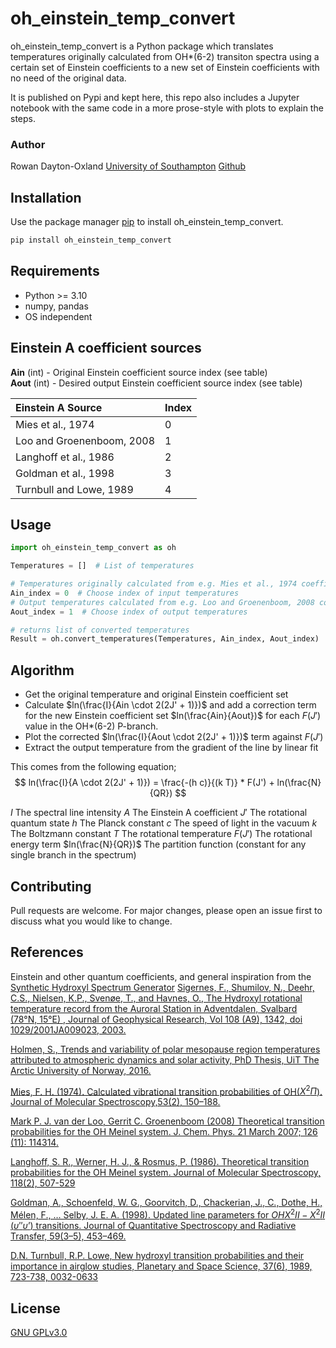# oh_einstein_temp_convert

oh_einstein_temp_convert is a Python package which translates temperatures originally calculated from OH*(6-2) transiton spectra using a certain set of Einstein coefficients to a new set of Einstein coefficients with no need of the original data.

It is published on Pypi and kept here, this repo also includes a Jupyter notebook with the same code in a more prose-style with plots to explain the steps.

### Author
Rowan Dayton-Oxland
[University of Southampton](https://www.southampton.ac.uk/people/5z2prx/miss-rowan-dayton-oxland)
[Github](https://github.com/r-daytonoxland)

## Installation

Use the package manager [pip](https://pip.pypa.io/en/stable/) to install oh_einstein_temp_convert.

```bash
pip install oh_einstein_temp_convert
```

## Requirements
- Python >= 3.10
- numpy, pandas
- OS independent

## Einstein A coefficient sources
 
**Ain** (int) - Original Einstein coefficient source index (see table)  
**Aout** (int) - Desired output Einstein coefficient source index (see table)  

| Einstein A Source            | Index |
|:-------------------------    |:------|
| Mies et al., 1974            | 0     |
| Loo and Groenenboom, 2008    | 1     |
| Langhoff et al., 1986        | 2     |
| Goldman et al., 1998         | 3     |
| Turnbull and Lowe, 1989      | 4     |

## Usage

```python
import oh_einstein_temp_convert as oh

Temperatures = []  # List of temperatures

# Temperatures originally calculated from e.g. Mies et al., 1974 coefficients
Ain_index = 0  # Choose index of input temperatures
# Output temperatures calculated from e.g. Loo and Groenenboom, 2008 coefficients. 
Aout_index = 1  # Choose index of output temperatures

# returns list of converted temperatures
Result = oh.convert_temperatures(Temperatures, Ain_index, Aout_index)
```

## Algorithm

- Get the original temperature and original Einstein coefficient set
- Calculate $ln(\frac{I}{Ain \cdot 2(2J' + 1)})$ and add a correction term for the new Einstein coefficient set $ln(\frac{Ain}{Aout})$ for each $F(J')$ value in the OH*(6-2) P-branch.
- Plot the corrected $ln(\frac{I}{Aout \cdot 2(2J' + 1)})$ term against $F(J')$
- Extract the output temperature from the gradient of the line by linear fit

This comes from the following equation;
$$
ln(\frac{I}{A \cdot 2(2J' + 1)}) = \frac{-(h c)}{(k T)} * F(J') + ln(\frac{N}{QR}) 
$$

$I$ The spectral line intensity
$A$ The Einstein A coefficient
$J'$ The rotational quantum state
$h$ The Planck constant
$c$ The speed of light in the vacuum
$k$ The Boltzmann constant
$T$ The rotational temperature
$F(J')$ The rotational energy term
$ln(\frac{N}{QR})$ The partition function (constant for any single branch in the spectrum)

## Contributing

Pull requests are welcome. For major changes, please open an issue first to discuss what you would like to change.

## References
Einstein and other quantum coefficients, and general inspiration from the [Synthetic Hydroxyl Spectrum Generator](http://kho.unis.no/Software/SyntheticOH/default.htm) 
[Sigernes, F., Shumilov, N., Deehr, C.S., Nielsen, K.P., Svenøe, T., and Havnes, O., The Hydroxyl rotational temperature record from the Auroral Station in Adventdalen, Svalbard (78°N, 15°E) , Journal of Geophysical Research, Vol 108 (A9), 1342, doi 1029/2001JA009023, 2003.](https://doi.org/10.1029/2001JA009023)

[Holmen, S., Trends and variability of polar mesopause region temperatures attributed to atmospheric dynamics and solar activity, PhD Thesis, UiT The Arctic University of Norway, 2016.](https://hdl.handle.net/10037/10740)

[Mies, F. H. (1974). Calculated vibrational transition probabilities of OH($X^2\Pi$). Journal of Molecular Spectroscopy,53(2), 150–188.](https://ui.adsabs.harvard.edu/link_gateway/1974JMoSp..53..150M/doi:10.1016/0022-2852(74)90125-8)

[Mark P. J. van der Loo, Gerrit C. Groenenboom (2008) Theoretical transition probabilities for the OH Meinel system. J. Chem. Phys. 21 March 2007; 126 (11): 114314.](https://doi.org/10.1063/1.2646859)

[Langhoff, S. R., Werner, H. J., & Rosmus, P. (1986). Theoretical transition probabilities for the OH Meinel system. Journal of Molecular Spectroscopy, 118(2), 507-529](https://doi.org/10.1016/0022-2852(86)90186-4)

[Goldman, A., Schoenfeld, W. G., Goorvitch, D., Chackerian, J., C., Dothe, H., Mélen, F., … Selby, J. E. A. (1998). Updated line parameters for $OH X^2II-X^2II$ ($\upsilon″\upsilon’$) transitions. Journal of Quantitative Spectroscopy and Radiative Transfer, 59(3–5), 453–469. ](https://ui.adsabs.harvard.edu/link_gateway/1998JQSRT..59..453G/doi:10.1016/S0022-4073(97)00112-X)
   
[D.N. Turnbull, R.P. Lowe, New hydroxyl transition probabilities and their importance in airglow studies, Planetary and Space Science, 37(6), 1989, 723-738, 0032-0633](https://doi.org/10.1016/0032-0633(89)90042-1)

## License

[GNU GPLv3.0](https://choosealicense.com/licenses/gpl-3.0/)


